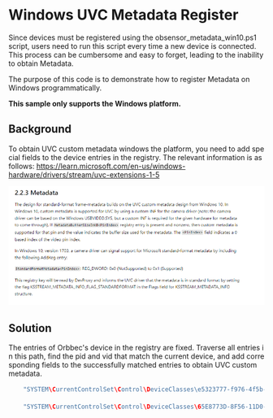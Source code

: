 # Windows UVC Metadata Register
Since devices must be registered using the obsensor_metadata_win10.ps1 script, users need to run this script every time a new device is connected. This process can be cumbersome and easy to forget, leading to the inability to obtain Metadata. 

The purpose of this code is to demonstrate how to register Metadata on Windows programmatically.

**This sample only supports the Windows platform.**


## Background

To obtain UVC custom metadata windows the platform, you need to add special fields to the device entries in the registry. The relevant information is as follows:
https://learn.microsoft.com/en-us/windows-hardware/drivers/stream/uvc-extensions-1-5

![image](image/metadata.png)

## Solution

The entries of Orbbec's device in the registry are fixed. Traverse all entries in this path, find the pid and vid that match the current device, and add corresponding fields to the successfully matched entries to obtain UVC custom metadata.
```cpp
    "SYSTEM\CurrentControlSet\Control\DeviceClasses\e5323777-f976-4f5b-9b55-b94699c46e44"
    
    "SYSTEM\CurrentControlSet\Control\DeviceClasses\65E8773D-8F56-11D0-A3B9-00A0C9223196"
```

